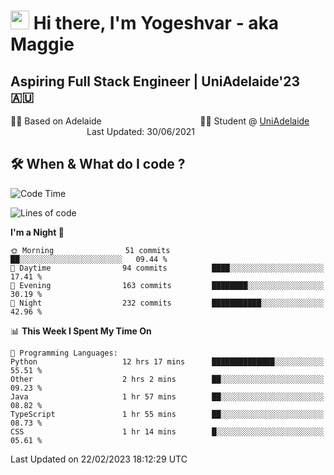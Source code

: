 <h1><img src="https://emojis.slackmojis.com/emojis/images/1531849430/4246/blob-sunglasses.gif?1531849430" width="30"/> Hi there, I'm Yogeshvar - aka Maggie</h1>

## Aspiring Full Stack Engineer | UniAdelaide'23 🇦🇺  
🏂🏻  Based on Adelaide &nbsp;&nbsp;&nbsp;&nbsp;&nbsp;&nbsp;&nbsp;&nbsp;&nbsp;&nbsp;&nbsp;&nbsp;&nbsp;&nbsp;&nbsp;&nbsp;&nbsp;&nbsp;&nbsp;&nbsp;&nbsp;&nbsp;&nbsp;&nbsp;&nbsp;&nbsp;&nbsp;&nbsp;&nbsp;&nbsp;&nbsp;&nbsp;&nbsp;&nbsp;&nbsp;&nbsp;&nbsp;&nbsp;&nbsp;👨‍💻 Student @ [UniAdelaide](https://www.adelaide.edu.au)   &nbsp;&nbsp;&nbsp;&nbsp;&nbsp;&nbsp;&nbsp;&nbsp;&nbsp;&nbsp;&nbsp;&nbsp;&nbsp;&nbsp;&nbsp;&nbsp;&nbsp;&nbsp;&nbsp;&nbsp;&nbsp;&nbsp;&nbsp;&nbsp;&nbsp;&nbsp;&nbsp;&nbsp;&nbsp;&nbsp;&nbsp;Last Updated: 30/06/2021

## 🛠 When & What do I code ?  

<!--START_SECTION:waka-->
![Code Time](http://img.shields.io/badge/Code%20Time-1%2C955%20hrs%2058%20mins-blue)

![Lines of code](https://img.shields.io/badge/From%20Hello%20World%20I%27ve%20Written-3.3%20million%20lines%20of%20code-blue)

**I'm a Night 🦉** 

```text
🌞 Morning                51 commits          ██░░░░░░░░░░░░░░░░░░░░░░░   09.44 % 
🌆 Daytime                94 commits          ████░░░░░░░░░░░░░░░░░░░░░   17.41 % 
🌃 Evening                163 commits         ████████░░░░░░░░░░░░░░░░░   30.19 % 
🌙 Night                  232 commits         ███████████░░░░░░░░░░░░░░   42.96 % 
```


📊 **This Week I Spent My Time On** 

```text
💬 Programming Languages: 
Python                   12 hrs 17 mins      ██████████████░░░░░░░░░░░   55.51 % 
Other                    2 hrs 2 mins        ██░░░░░░░░░░░░░░░░░░░░░░░   09.23 % 
Java                     1 hr 57 mins        ██░░░░░░░░░░░░░░░░░░░░░░░   08.82 % 
TypeScript               1 hr 55 mins        ██░░░░░░░░░░░░░░░░░░░░░░░   08.73 % 
CSS                      1 hr 14 mins        █░░░░░░░░░░░░░░░░░░░░░░░░   05.61 % 
```


 Last Updated on 22/02/2023 18:12:29 UTC
<!--END_SECTION:waka-->
